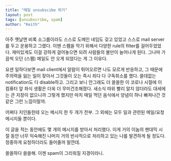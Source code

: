 ```yaml
---
title: "메일 unsubscibe 하기"
layout: post
tags: [unsubscribe, spam]
author: "Keith"
---
```


아주 옛날엔 비록 소그룹이라도 스스로 도메인 네임도 갖고 있었고 스스로 mail server를 두고 운용하고 그랬다. 이땐 스팸을 막기 위해서 다양한 rule의 filter를 걸어두었었다. 재미있게도 이걸 강하게 걸어놓으면 되려 사람들의 불만이 늘어나게 된다. 그나마 가끔씩 오던 (스팸) 메일도 안 오게 되었다는 게 그 이유다. 

요샌 일하다보면 mail client에서 알람이 튀어오르면 나도 모르게 반응하고, 그 때문에 주의력을 잃는 일이 잦아서 그것들이 오는 즉시 죄다 다 구독취소를 했다. 쓸데없는 notification도 다 disable하고. 그리고 보니 안그래도 더 쓸쓸한 이 코로나 시절에 이 컴퓨터 앞 좌식 생활은 더욱 더 무미건조해졌다. 새소식 따위 빨리 알지 않더라도 대세에는 큰 지장이 없으니까 그렇게 했지만 마치 매일 먹던 음식에서 양념이 하나 빠져나간 것 같은 그런 느낌이랄까. 

어쩌다 지인들한테 오는 메시지 한 두 개가 전부. 그 외에는 모두 일과 관련된 메일/요청 메시지들 뿐이다.

이 글을 적는 동안에도 몇 개의 메시지를 받아서 처리했다. 이게 거의 이놈의 팬대믹 시절 동안 너무 익숙해진 나머지 거의 반사적으로 처리하고 있는 나를 발견하게 될 정도다. 정중하게 요청하더라도 들어줄까 말깐데.

쓸쓸하다 쓸쓸해. 이젠 spam이 그리워질 지경이라니.